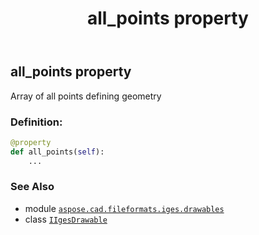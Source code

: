 ﻿---
title: all_points property
second_title: Aspose.CAD for Python via .NET API References
description: 
type: docs
weight: 50
url: /python-net/aspose.cad.fileformats.iges.drawables/iigesdrawable/all_points/
is_root: false
---

## all_points property


Array of all points defining geometry
### Definition:
```python
@property
def all_points(self):
    ...
```

### See Also
* module [`aspose.cad.fileformats.iges.drawables`](../../)
* class [`IIgesDrawable`](/cad/python-net/aspose.cad.fileformats.iges.drawables/iigesdrawable)
